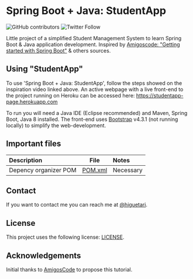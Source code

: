 # Spring Boot + Java: StudentApp

![GitHub contributors](https://img.shields.io/github/contributors/thiagojacinto/spring-boot-java-StudentApp)
![Twitter Follow](https://img.shields.io/twitter/follow/higuetari?style=social)

Little project of a simplified Student Management System to learn Spring Boot &amp; Java application development. Inspired by [Amigoscode: "Getting started with Spring Boot"](https://youtu.be/Ke7Tr4RgRTs) & others sources.

## Using "StudentApp"

To use 'Spring Boot + Java: StudentApp', follow the steps showed on the inspiration video linked above. An active webpage with a live front-end to the project running on Heroku can be accessed here: https://studentapp-page.herokuapp.com

To run you will need a Java IDE (Eclipse recommended) and Maven, Spring Boot, Java 8 installed. The front-end uses [Bootstrap](https://getbootstrap.com/docs/4.3/components/) v4.3.1 (not running locally) to simplify the web-development.

## Important files

|Description | File | Notes|
|:------------|:-----:|:-----|
|Depency organizer POM | [POM.xml](/pom.xml) |Necessary|

## Contact 

If you want to contact me you can reach me at [@higuetari](https://twitter.com/higuetari).

## License 

This project uses the following license: [LICENSE](<link>).

## Acknowledgements

Initial thanks to [AmigosCode](https://github.com/amigoscode) to propose this tutorial. 
